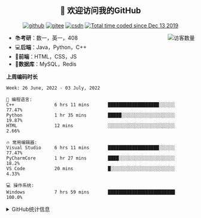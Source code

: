 <h2 align="center">👋 欢迎访问我的GitHub</h2>
<p align="center">
  <a href="https://github.com/eternidad33"><img src="https://img.shields.io/badge/GitHub-ff79c6" alt="github"></a>
  <a href="https://gitee.com/eternidad33"><img src="https://img.shields.io/badge/Gitee-fe7300" alt="gitee"></a>
  <a href="https://blog.csdn.net/qq_42907802"><img src="https://img.shields.io/badge/CSDN-cf000e" alt="csdn"></a>
  <a href="https://wakatime.com/@Tian"><img src="https://wakatime.com/badge/user/938325ad-aa1b-4e8a-8efd-04fff7660bd5.svg" alt="Total time coded since Dec 13 2019" /></a>
</p>

<img align='right' src="https://profile-counter.glitch.me/eternidad33/count.svg" alt="访客数量"/>

- 📚**考研**：数一，英一，408
- 💻**后端**：Java，Python，C++
- 📝**前端**：HTML，CSS，JS
- 💼**数据库**：MySQL，Redis

**上周编码时长**  

<!--START_SECTION:waka-->
```text
Week: 26 June, 2022 - 03 July, 2022

💬 编程语言: 
C++               6 hrs 11 mins       ███████████████████░░░░░░   77.47% 
Python            1 hr 35 mins        █████░░░░░░░░░░░░░░░░░░░░   19.87% 
HTML              12 mins             ░░░░░░░░░░░░░░░░░░░░░░░░░   2.66%

🔥 常用编辑器: 
Visual Studio     6 hrs 11 mins       ███████████████████░░░░░░   77.47% 
PyCharmCore       1 hr 27 mins        ████░░░░░░░░░░░░░░░░░░░░░   18.2% 
VS Code           20 mins             █░░░░░░░░░░░░░░░░░░░░░░░░   4.33%

💻 操作系统: 
Windows           7 hrs 59 mins       █████████████████████████   100.0%

```


<!--END_SECTION:waka-->

<details>
<summary>GitHub统计信息</summary>

<br/>

> 动态太少，不好意思展示
> 
> 下面的GitHub统计信息是来自于[github-readme-stats](https://github.com/anuraghazra/github-readme-stats)项目，里边有[中文文档](https://github.com/anuraghazra/github-readme-stats/blob/master/readme_cn.md)

<a href="https://github.com/eternidad33/eternidad33">
  <img align="center" src="https://github-readme-stats.anuraghazra1.vercel.app/api?username=eternidad33&show_icons=true" />
</a>
</details>


